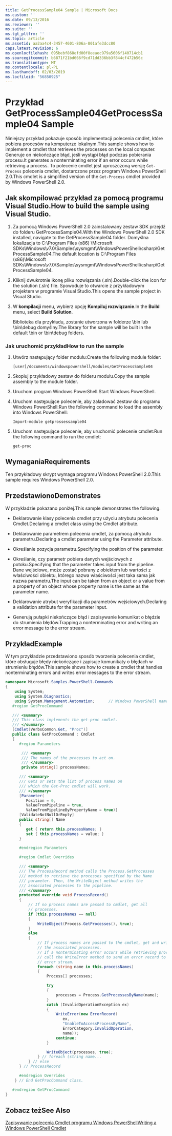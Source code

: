```yaml
---
title: GetProcessSample04 Sample | Microsoft Docs
ms.custom: ''
ms.date: 09/13/2016
ms.reviewer: ''
ms.suite: ''
ms.tgt_pltfrm: ''
ms.topic: article
ms.assetid: aa2aa4c4-3457-4601-806a-801afe3dcc80
caps.latest.revision: 6
ms.openlocfilehash: 095bebf868efd00f8eeaec979a5606f140714cb1
ms.sourcegitcommit: b6871f21bd666f9cd71dd336bb3f844cf472b56c
ms.translationtype: MT
ms.contentlocale: pl-PL
ms.lasthandoff: 02/03/2019
ms.locfileid: "56850925"
---
```

# <a name="getprocesssample04-sample"></a><span data-ttu-id="9dc95-102">Przykład GetProcessSample04</span><span class="sxs-lookup"><span data-stu-id="9dc95-102">GetProcessSample04 Sample</span></span>

<span data-ttu-id="9dc95-103">Niniejszy przykład pokazuje sposób implementacji polecenia cmdlet, które pobiera procesów na komputerze lokalnym.</span><span class="sxs-lookup"><span data-stu-id="9dc95-103">This sample shows how to implement a cmdlet that retrieves the processes on the local computer.</span></span> <span data-ttu-id="9dc95-104">Generuje on niekończące błąd, jeśli wystąpi błąd podczas pobierania procesu.</span><span class="sxs-lookup"><span data-stu-id="9dc95-104">It generates a nonterminating error if an error occurs while retrieving a process.</span></span> <span data-ttu-id="9dc95-105">To polecenie cmdlet jest uproszczoną wersję `Get-Process` polecenia cmdlet, dostarczone przez program Windows PowerShell 2.0.</span><span class="sxs-lookup"><span data-stu-id="9dc95-105">This cmdlet is a simplified version of the `Get-Process` cmdlet provided by Windows PowerShell 2.0.</span></span>

## <a name="how-to-build-the-sample-using-visual-studio"></a><span data-ttu-id="9dc95-106">Jak skompilować przykład za pomocą programu Visual Studio.</span><span class="sxs-lookup"><span data-stu-id="9dc95-106">How to build the sample using Visual Studio.</span></span>

1. <span data-ttu-id="9dc95-107">Za pomocą Windows PowerShell 2.0 zainstalowany zestaw SDK przejdź do folderu GetProcessSample04.</span><span class="sxs-lookup"><span data-stu-id="9dc95-107">With the Windows PowerShell 2.0 SDK installed, navigate to the GetProcessSample04 folder.</span></span> <span data-ttu-id="9dc95-108">Domyślna lokalizacja to C:\Program Files (x86) \Microsoft SDKs\Windows\v7.0\Samples\sysmgmt\WindowsPowerShell\csharp\GetProcessSample04.</span><span class="sxs-lookup"><span data-stu-id="9dc95-108">The default location is C:\Program Files (x86)\Microsoft SDKs\Windows\v7.0\Samples\sysmgmt\WindowsPowerShell\csharp\GetProcessSample04.</span></span>

2. <span data-ttu-id="9dc95-109">Kliknij dwukrotnie ikonę pliku rozwiązania (.sln).</span><span class="sxs-lookup"><span data-stu-id="9dc95-109">Double-click the icon for the solution (.sln) file.</span></span> <span data-ttu-id="9dc95-110">Spowoduje to otwarcie z przykładowym projektem w programie Visual Studio.</span><span class="sxs-lookup"><span data-stu-id="9dc95-110">This opens the sample project in Visual Studio.</span></span>

3. <span data-ttu-id="9dc95-111">W **kompilacji** menu, wybierz opcję **Kompiluj rozwiązanie**.</span><span class="sxs-lookup"><span data-stu-id="9dc95-111">In the **Build** menu, select **Build Solution**.</span></span>

    <span data-ttu-id="9dc95-112">Biblioteka dla przykładu, zostanie utworzona w folderze \bin lub \bin\debug domyślny.</span><span class="sxs-lookup"><span data-stu-id="9dc95-112">The library for the sample will be built in the default \bin or \bin\debug folders.</span></span>

### <a name="how-to-run-the-sample"></a><span data-ttu-id="9dc95-113">Jak uruchomić przykład</span><span class="sxs-lookup"><span data-stu-id="9dc95-113">How to run the sample</span></span>

1. <span data-ttu-id="9dc95-114">Utwórz następujący folder modułu:</span><span class="sxs-lookup"><span data-stu-id="9dc95-114">Create the following module folder:</span></span>

    `[user]/documents/windowspowershell/modules/GetProcessSample04`

2. <span data-ttu-id="9dc95-115">Skopiuj przykładowy zestaw do folderu modułu.</span><span class="sxs-lookup"><span data-stu-id="9dc95-115">Copy the sample assembly to the module folder.</span></span>

3. <span data-ttu-id="9dc95-116">Uruchom program Windows PowerShell.</span><span class="sxs-lookup"><span data-stu-id="9dc95-116">Start Windows PowerShell.</span></span>

4. <span data-ttu-id="9dc95-117">Uruchom następujące polecenie, aby załadować zestaw do programu Windows PowerShell:</span><span class="sxs-lookup"><span data-stu-id="9dc95-117">Run the following command to load the assembly into Windows PowerShell:</span></span>

    `Import-module getprossessample04`

5. <span data-ttu-id="9dc95-118">Uruchom następujące polecenie, aby uruchomić polecenie cmdlet:</span><span class="sxs-lookup"><span data-stu-id="9dc95-118">Run the following command to run the cmdlet:</span></span>

    `get-proc`

## <a name="requirements"></a><span data-ttu-id="9dc95-119">Wymagania</span><span class="sxs-lookup"><span data-stu-id="9dc95-119">Requirements</span></span>

<span data-ttu-id="9dc95-120">Ten przykładowy skrypt wymaga programu Windows PowerShell 2.0.</span><span class="sxs-lookup"><span data-stu-id="9dc95-120">This sample requires Windows PowerShell 2.0.</span></span>

## <a name="demonstrates"></a><span data-ttu-id="9dc95-121">Przedstawiono</span><span class="sxs-lookup"><span data-stu-id="9dc95-121">Demonstrates</span></span>

<span data-ttu-id="9dc95-122">W przykładzie pokazano poniżej.</span><span class="sxs-lookup"><span data-stu-id="9dc95-122">This sample demonstrates the following.</span></span>

- <span data-ttu-id="9dc95-123">Deklarowanie klasy polecenia cmdlet przy użyciu atrybutu polecenia Cmdlet.</span><span class="sxs-lookup"><span data-stu-id="9dc95-123">Declaring a cmdlet class using the Cmdlet attribute.</span></span>

- <span data-ttu-id="9dc95-124">Deklarowanie parametrem polecenia cmdlet, za pomocą atrybutu parametru.</span><span class="sxs-lookup"><span data-stu-id="9dc95-124">Declaring a cmdlet parameter using the Parameter attribute.</span></span>

- <span data-ttu-id="9dc95-125">Określanie pozycja parametru.</span><span class="sxs-lookup"><span data-stu-id="9dc95-125">Specifying the position of the parameter.</span></span>

- <span data-ttu-id="9dc95-126">Określanie, czy parametr pobiera danych wejściowych z potoku.</span><span class="sxs-lookup"><span data-stu-id="9dc95-126">Specifying that the parameter takes input from the pipeline.</span></span> <span data-ttu-id="9dc95-127">Dane wejściowe, może zostać pobrany z obiektem lub wartości z właściwości obiektu, którego nazwa właściwości jest taka sama jak nazwa parametru.</span><span class="sxs-lookup"><span data-stu-id="9dc95-127">The input can be taken from an object or a value from a property of an object whose property name is the same as the parameter name.</span></span>

- <span data-ttu-id="9dc95-128">Deklarowanie atrybut weryfikacji dla parametrów wejściowych.</span><span class="sxs-lookup"><span data-stu-id="9dc95-128">Declaring a validation attribute for the parameter input.</span></span>

- <span data-ttu-id="9dc95-129">Generują pułapki niekończące błąd i zapisywanie komunikat o błędzie do strumienia błędów.</span><span class="sxs-lookup"><span data-stu-id="9dc95-129">Trapping a nonterminating error and writing an error message to the error stream.</span></span>

## <a name="example"></a><span data-ttu-id="9dc95-130">Przykład</span><span class="sxs-lookup"><span data-stu-id="9dc95-130">Example</span></span>

<span data-ttu-id="9dc95-131">W tym przykładzie przedstawiono sposób tworzenia polecenia cmdlet, które obsługuje błędy niekończące i zapisuje komunikaty o błędach w strumieniu błędów.</span><span class="sxs-lookup"><span data-stu-id="9dc95-131">This sample shows how to create a cmdlet that handles nonterminating errors and writes error messages to the error stream.</span></span>

```csharp
namespace Microsoft.Samples.PowerShell.Commands
{
    using System;
    using System.Diagnostics;
    using System.Management.Automation;      // Windows PowerShell namespace.
   #region GetProcCommand

   /// <summary>
   /// This class implements the get-proc cmdlet.
   /// </summary>
   [Cmdlet(VerbsCommon.Get, "Proc")]
   public class GetProcCommand : Cmdlet
   {
      #region Parameters

       /// <summary>
       /// The names of the processes to act on.
       /// </summary>
       private string[] processNames;

      /// <summary>
      /// Gets or sets the list of process names on
      /// which the Get-Proc cmdlet will work.
      /// </summary>
      [Parameter(
         Position = 0,
         ValueFromPipeline = true,
         ValueFromPipelineByPropertyName = true)]
      [ValidateNotNullOrEmpty]
      public string[] Name
      {
         get { return this.processNames; }
         set { this.processNames = value; }
      }

      #endregion Parameters

      #region Cmdlet Overrides

      /// <summary>
      /// The ProcessRecord method calls the Process.GetProcesses
      /// method to retrieve the processes specified by the Name
      /// parameter. Then, the WriteObject method writes the
      /// associated processes to the pipeline.
      /// </summary>
      protected override void ProcessRecord()
      {
          // If no process names are passed to cmdlet, get all
          // processes.
          if (this.processNames == null)
          {
              WriteObject(Process.GetProcesses(), true);
          }
          else
          {
              // If process names are passed to the cmdlet, get and write
              // the associated processes.
              // If a nonterminating error occurs while retrieving processes,
              // call the WriteError method to send an error record to the
              // error stream.
              foreach (string name in this.processNames)
              {
                  Process[] processes;

                  try
                  {
                      processes = Process.GetProcessesByName(name);
                  }
                  catch (InvalidOperationException ex)
                  {
                      WriteError(new ErrorRecord(
                         ex,
                         "UnableToAccessProcessByName",
                         ErrorCategory.InvalidOperation,
                         name));
                      continue;
                  }

                  WriteObject(processes, true);
              } // foreach (string name...
          } // else
      } // ProcessRecord

      #endregion Overrides
    } // End GetProcCommand class.

   #endregion GetProcCommand
}
```

## <a name="see-also"></a><span data-ttu-id="9dc95-132">Zobacz też</span><span class="sxs-lookup"><span data-stu-id="9dc95-132">See Also</span></span>

[<span data-ttu-id="9dc95-133">Zapisywanie polecenia Cmdlet programu Windows PowerShell</span><span class="sxs-lookup"><span data-stu-id="9dc95-133">Writing a Windows PowerShell Cmdlet</span></span>](./writing-a-windows-powershell-cmdlet.md)
